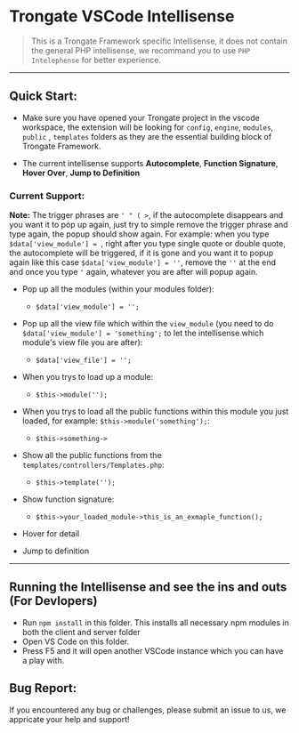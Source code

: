 # Trongate VSCode Intellisense
> This is a Trongate Framework specific Intellisense, it does not contain the general PHP intellisense, we recommand you to use `PHP Intelephense` for better experience.

<hr>

## Quick Start:

* Make sure you have opened your Trongate project in the vscode workspace, the extension will be looking for `config`, `engine`, `modules`, `public` , `templates` folders as they are the essential building block of Trongate Framework.

* The current intellisense supports **Autocomplete**, **Function Signature**, **Hover Over**, **Jump to Definition**

### Current Support:
**Note:** The trigger phrases are `' " ( >`, if the autocomplete disappears and you want it to pop up again, just try to simple remove the trigger phrase and type again, the popup should show again. For example: when you type `$data['view_module'] = `, right after you type single quote or double quote, the autocomplete will be triggered, if it is gone and you want it to popup again like this case `$data['view_module'] = ''`, remove the `''` at the end and once you type `'` again, whatever you are after will popup again.

* Pop up all the modules (within your modules folder):
  * `$data['view_module'] = '';` 
  
* Pop up all the view file which within the `view_module` (you need to do `$data['view_module'] = 'something';` to let the intellisense which module's view file you are after):
  * `$data['view_file'] = '';`

* When you trys to load up a module:
  * `$this->module('');` 
  
* When you trys to load all the public functions within this module you just loaded, for example: `$this->module('something');`:
  * `$this->something->`

* Show all the public functions from the `templates/controllers/Templates.php`:
  * `$this->template('');` 

* Show function signature:
  * `$this->your_loaded_module->this_is_an_exmaple_function();`

* Hover for detail
  
* Jump to definition


<hr>

## Running the Intellisense and see the ins and outs (For Devlopers)

- Run `npm install` in this folder. This installs all necessary npm modules in both the client and server folder
- Open VS Code on this folder.
- Press F5 and it will open another VSCode instance which you can have a play with.

## Bug Report:
If you encountered any bug or challenges, please submit an issue to us, we appricate your help and support!
